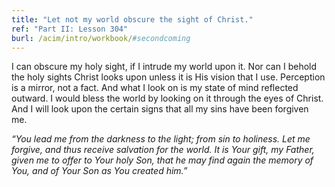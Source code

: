 ```yaml
---
title: "Let not my world obscure the sight of Christ."
ref: "Part II: Lesson 304"
burl: /acim/intro/workbook/#secondcoming
---
```


I can obscure my holy sight, if I intrude my world upon it. Nor can I
behold the holy sights Christ looks upon unless it is His vision that I
use. Perception is a mirror, not a fact. And what I look on is my state
of mind reflected outward. I would bless the world by looking on it
through the eyes of Christ. And I will look upon the certain signs that
all my sins have been forgiven me.

*“You lead me from the darkness to the light; from sin to holiness. Let
me forgive, and thus receive salvation for the world. It is Your gift,
my Father, given me to offer to Your holy Son, that he may find again
the memory of You, and of Your Son as You created him.”*

